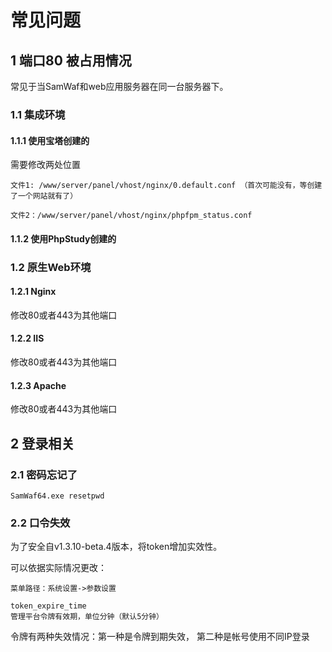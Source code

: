# 常见问题
  
## 1 端口80 被占用情况
常见于当SamWaf和web应用服务器在同一台服务器下。

### 1.1 集成环境

#### 1.1.1 使用宝塔创建的

需要修改两处位置
```
文件1: /www/server/panel/vhost/nginx/0.default.conf （首次可能没有，等创建了一个网站就有了）

文件2：/www/server/panel/vhost/nginx/phpfpm_status.conf
```

#### 1.1.2 使用PhpStudy创建的

### 1.2 原生Web环境

#### 1.2.1 Nginx
修改80或者443为其他端口

#### 1.2.2 IIS
修改80或者443为其他端口

#### 1.2.3 Apache
修改80或者443为其他端口

## 2 登录相关
### 2.1 密码忘记了

```
SamWaf64.exe resetpwd  
```

### 2.2 口令失效
为了安全自v1.3.10-beta.4版本，将token增加实效性。

可以依据实际情况更改：
```
菜单路径：系统设置->参数设置

token_expire_time
管理平台令牌有效期，单位分钟（默认5分钟）  

```
 

令牌有两种失效情况：第一种是令牌到期失效， 第二种是帐号使用不同IP登录